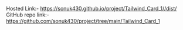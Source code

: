 Hosted Link:- https://sonuk430.github.io/project/Tailwind_Card_1//dist/
GitHub repo link:- https://github.com/sonuk430/project/tree/main/Tailwind_Card_1

